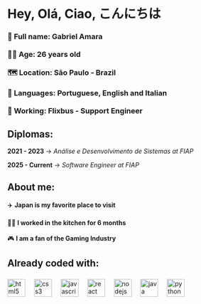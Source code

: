 <h1 align="left">Hey, Olá, Ciao, こんにちは</h1>

###

<h3>📛 Full name: Gabriel Amara <br><br> 🧙‍♂️ Age: 26 years old <br><br> 🗺️ Location: São Paulo - Brazil <br><br> 👅 Languages: Portuguese, English and Italian<br><br> 💼 Working: Flixbus - Support Engineer </h3>

<h2>Diplomas:</h2>
<p><b>2021 - 2023</b> -> <i>Análise e Desenvolvimento de Sistemas at FIAP</i></p>
<p><b>2025 - Current</b> -> <i>Software Engineer at FIAP</i></p>

###

<h2 align="left">About me:</h2>

<p align="left">✈️ <b>Japan is my favorite place to visit</b> <br><br> 👨‍🍳 <b>I worked in the kitchen for 6 months</b><br><br> 🎮 <b>I am a fan of the Gaming Industry</b>  </p>

###

<h2 align="left">Already coded with:</h2>

###

<div align="left">
  <img src="https://cdn.jsdelivr.net/gh/devicons/devicon/icons/html5/html5-original.svg" height="40" alt="html5 logo"  />
  <img width="12" />
  <img src="https://cdn.jsdelivr.net/gh/devicons/devicon/icons/css3/css3-original.svg" height="40" alt="css3 logo"  />
  <img width="12" />
  <img src="https://cdn.jsdelivr.net/gh/devicons/devicon/icons/javascript/javascript-original.svg" height="40" alt="javascript logo"  />
  <img width="12" />
  <img src="https://cdn.jsdelivr.net/gh/devicons/devicon/icons/react/react-original.svg" height="40" alt="react logo"  />
  <img width="12" />
  <img src="https://cdn.jsdelivr.net/gh/devicons/devicon/icons/nodejs/nodejs-original.svg" height="40" alt="nodejs logo"  />
  <img width="12" />
  <img src="https://cdn.jsdelivr.net/gh/devicons/devicon/icons/java/java-original.svg" height="40" alt="java logo"  />
  <img width="12" />
  <img src="https://cdn.jsdelivr.net/gh/devicons/devicon/icons/python/python-original.svg" height="40" alt="python logo"  />
</div>

###
